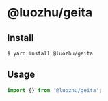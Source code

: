 # @luozhu/geita

## Install

```sh
$ yarn install @luozhu/geita
```

## Usage

```ts
import {} from '@luozhu/geita';
```
